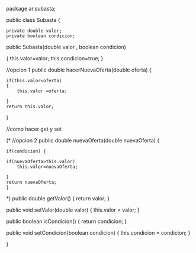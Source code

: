 package ar.subasta;

public class Subasta {

	private double valor;
	private boolean condicion;


public Subasta(double valor , boolean condicion)

{
	this.valor=valor;
	this.condicion=true;
}

//opcion 1
public double hacerNuevaOferta(double oferta)
{ 
	
   	if(this.valor<oferta)
   	{
   		this.valor =oferta;	
   	
   	}
   	return this.valor;
}

//como hacer get y set


(*
//opcion 2
public double nuevaOferta(double nuevaOferta) {
	
	if(condicion) {
	
	if(nuevaOferta>this.valor)
		this.valor=nuevaOferta;
		
	}
	return nuevaOferta;
	}


*)
public double getValor() {
	return valor;
}

public void setValor(double valor) {
	this.valor = valor;
}

public boolean isCondicion() {
	return condicion;
}

public void setCondicion(boolean condicion) {
	this.condicion = condicion;
}

	
	
}
